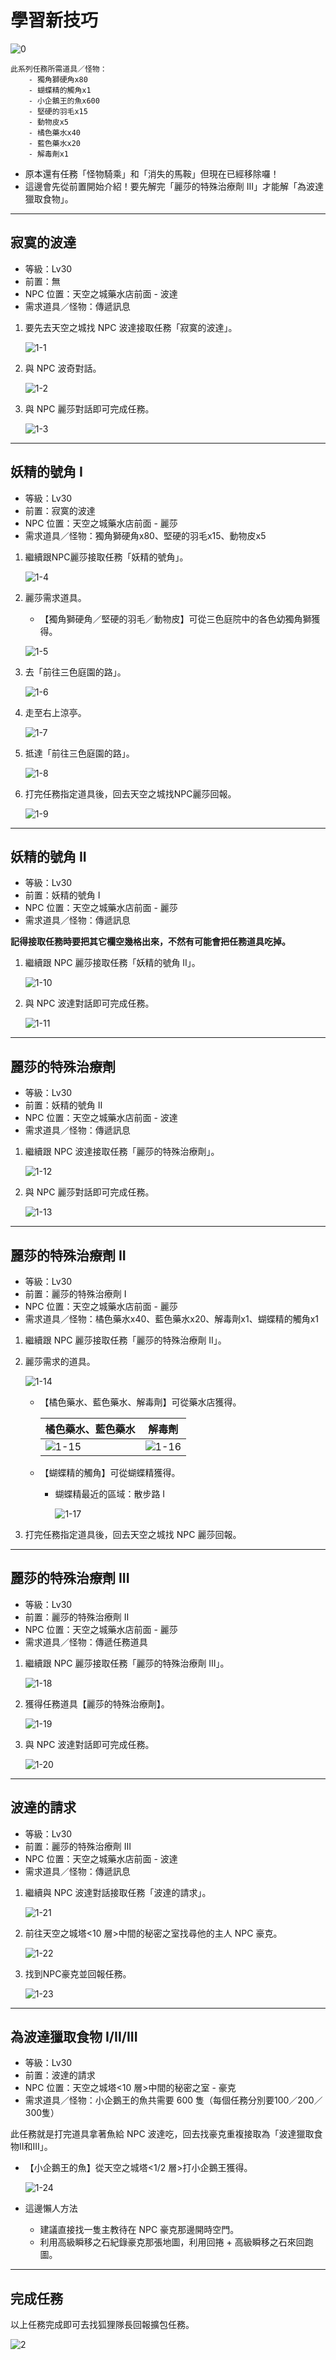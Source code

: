 # 學習新技巧

![0](0.png)

```text
此系列任務所需道具／怪物：
    - 獨角獅硬角x80
    - 蝴蝶精的觸角x1
    - 小企鵝王的魚x600
    - 堅硬的羽毛x15
    - 動物皮x5
    - 橘色藥水x40
    - 藍色藥水x20
    - 解毒劑x1
```

- 原本還有任務「怪物騎乘」和「消失的馬鞍」但現在已經移除囉！
- 這邊會先從前置開始介紹！要先解完「麗莎的特殊治療劑 III」才能解「為波達獵取食物」。

---

## 寂寞的波達

- 等級：Lv30
- 前置：無
- NPC 位置：天空之城藥水店前面 - 波達
- 需求道具／怪物：傳遞訊息

1. 要先去天空之城找 NPC 波達接取任務「寂寞的波達」。

    ![1-1](1-1.png)

2. 與 NPC 波奇對話。

    ![1-2](1-2.png)

3. 與 NPC 麗莎對話即可完成任務。

    ![1-3](1-3.png)

---

## 妖精的號角 I

- 等級：Lv30
- 前置：寂寞的波達
- NPC 位置：天空之城藥水店前面 - 麗莎
- 需求道具／怪物：獨角獅硬角x80、堅硬的羽毛x15、動物皮x5

1. 繼續跟NPC麗莎接取任務「妖精的號角」。

    ![1-4](1-4.png)

2. 麗莎需求道具。

    - 【獨角獅硬角／堅硬的羽毛／動物皮】可從三色庭院中的各色幼獨角獅獲得。

    ![1-5](1-5.png)

3. 去「前往三色庭園的路」。

    ![1-6](1-6.png)

4. 走至右上涼亭。

    ![1-7](1-7.png)

5. 抵達「前往三色庭園的路」。

    ![1-8](1-8.png)

4. 打完任務指定道具後，回去天空之城找NPC麗莎回報。

    ![1-9](1-9.png)

---

## 妖精的號角 II

- 等級：Lv30
- 前置：妖精的號角 I
- NPC 位置：天空之城藥水店前面 - 麗莎
- 需求道具／怪物：傳遞訊息

**記得接取任務時要把其它欄空幾格出來，不然有可能會把任務道具吃掉。**

1. 繼續跟 NPC 麗莎接取任務「妖精的號角 II」。

    ![1-10](1-10.png)

2. 與 NPC 波達對話即可完成任務。

    ![1-11](1-11.png)

---

## 麗莎的特殊治療劑

- 等級：Lv30
- 前置：妖精的號角 II
- NPC 位置：天空之城藥水店前面 - 波達
- 需求道具／怪物：傳遞訊息

1. 繼續跟 NPC 波達接取任務「麗莎的特殊治療劑」。

    ![1-12](1-12.png)

2. 與 NPC 麗莎對話即可完成任務。

    ![1-13](1-13.png)

---

## 麗莎的特殊治療劑 II

- 等級：Lv30
- 前置：麗莎的特殊治療劑 I
- NPC 位置：天空之城藥水店前面 - 麗莎
- 需求道具／怪物：橘色藥水x40、藍色藥水x20、解毒劑x1、蝴蝶精的觸角x1

1. 繼續跟 NPC 麗莎接取任務「麗莎的特殊治療劑 II」。

2. 麗莎需求的道具。

    ![1-14](1-14.png)

    - 【橘色藥水、藍色藥水、解毒劑】可從藥水店獲得。

        | 橘色藥水、藍色藥水  | 解毒劑             |
        |-------------------|-------------------|
        | ![1-15](1-15.png) | ![1-16](1-16.png) |

    - 【蝴蝶精的觸角】可從蝴蝶精獲得。

        - 蝴蝶精最近的區域：散步路 I

            ![1-17](1-17.png)

3. 打完任務指定道具後，回去天空之城找 NPC 麗莎回報。

---

## 麗莎的特殊治療劑 III

- 等級：Lv30
- 前置：麗莎的特殊治療劑 II
- NPC 位置：天空之城藥水店前面 - 麗莎
- 需求道具／怪物：傳遞任務道具

1. 繼續跟 NPC 麗莎接取任務「麗莎的特殊治療劑 III」。

    ![1-18](1-18.png)

2. 獲得任務道具【麗莎的特殊治療劑】。

    ![1-19](1-19.png)

3. 與 NPC 波達對話即可完成任務。

    ![1-20](1-20.png)

---

## 波達的請求

- 等級：Lv30
- 前置：麗莎的特殊治療劑 III
- NPC 位置：天空之城藥水店前面 - 波達
- 需求道具／怪物：傳遞訊息

1. 繼續與 NPC 波達對話接取任務「波達的請求」。

    ![1-21](1-21.png)

2. 前往天空之城塔<10 層>中間的秘密之室找尋他的主人 NPC 豪克。

    ![1-22](1-22.png)

3. 找到NPC豪克並回報任務。

    ![1-23](1-23.png)

---

## 為波達獵取食物 I/II/III

- 等級：Lv30
- 前置：波達的請求
- NPC 位置：天空之城塔<10 層>中間的秘密之室 - 豪克
- 需求道具／怪物：小企鵝王的魚共需要 600 隻（每個任務分別要100／200／300隻）

此任務就是打完道具拿著魚給 NPC 波達吃，回去找豪克重複接取為「波達獵取食物II和III」。

- 【小企鵝王的魚】從天空之城塔<1/2 層>打小企鵝王獲得。

  ![1-24](1-24.png)

- 這邊懶人方法
  - 建議直接找一隻主教待在 NPC 豪克那邊開時空門。
  - 利用高級瞬移之石紀錄豪克那張地圖，利用回捲 + 高級瞬移之石來回跑圖。

---

## 完成任務

以上任務完成即可去找狐狸隊長回報擴包任務。

![2](2.png)
